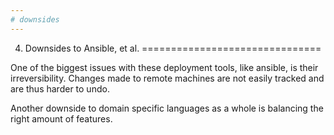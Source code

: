 ```yaml
---
# downsides
---
```


4. Downsides to Ansible, et al.
===============================

One of the biggest issues with these deployment tools, like ansible, is their irreversibility.
Changes made to remote machines are not easily tracked and are thus harder to undo.

Another downside to domain specific languages as a whole is balancing the right amount of features.
